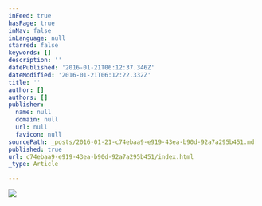 ```yaml
---
inFeed: true
hasPage: true
inNav: false
inLanguage: null
starred: false
keywords: []
description: ''
datePublished: '2016-01-21T06:12:37.346Z'
dateModified: '2016-01-21T06:12:22.332Z'
title: ''
author: []
authors: []
publisher:
  name: null
  domain: null
  url: null
  favicon: null
sourcePath: _posts/2016-01-21-c74ebaa9-e919-43ea-b90d-92a7a295b451.md
published: true
url: c74ebaa9-e919-43ea-b90d-92a7a295b451/index.html
_type: Article

---
```

![](https://the-grid-user-content.s3-us-west-2.amazonaws.com/fa1fbaa8-9e35-41be-8ea2-f6f795f1979c.jpg)
